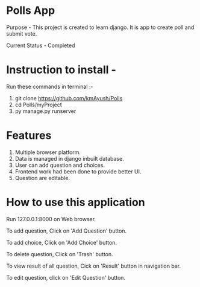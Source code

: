 # Polls App
Purpose - This project is created to learn django.
It is app to create poll and submit vote.

Current Status - Completed
# Instruction to install - 
Run these commands in terminal :-
1. git clone https://github.com/kmAyush/Polls
2. cd Polls/myProject
3. py manage.py runserver

# Features
1. Multiple browser platform.
2. Data is managed in django inbuilt database.
3. User can add question and choices.
4. Frontend work had been done to provide better UI.
5. Question are editable.

# How to use this application
Run 127.0.0.1:8000 on Web browser.

To add question, Click on 'Add Question' button.

To add choice, Click on 'Add Choice' button.

To delete question, Click on 'Trash' button.

To view result of all question, Cick on 'Result' button in navigation bar.

To edit question, click on 'Edit Question' button. 
